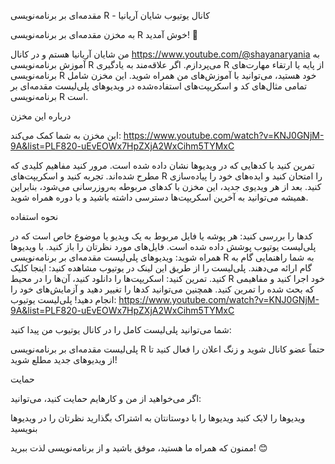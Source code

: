 مقدمه‌ای بر برنامه‌نویسی R - کانال یوتیوب شایان آریانیا

به مخزن مقدمه‌ای بر برنامه‌نویسی R خوش آمدید! 🎉

من شایان آریانیا هستم و در کانال https://www.youtube.com/@shayanaryania به آموزش برنامه‌نویسی R می‌پردازم.
اگر علاقه‌مند به یادگیری R از پایه یا ارتقاء مهارت‌های برنامه‌نویسی R خود هستید، می‌توانید با آموزش‌های من همراه شوید.
این مخزن شامل تمامی مثال‌های کد و اسکریپت‌های استفاده‌شده در ویدیوهای پلی‌لیست مقدمه‌ای بر برنامه‌نویسی R است.

درباره این مخزن

این مخزن به شما کمک می‌کند:
https://www.youtube.com/watch?v=KNJ0GNjM-9A&list=PLF820-uEvEOWx7HpZXjA2WxCihm5TYMxC

تمرین کنید با کدهایی که در ویدیوها نشان داده شده است.
مرور کنید مفاهیم کلیدی که مطرح شده‌اند.
تجربه کنید و اسکریپت‌های R را امتحان کنید و ایده‌های خود را پیاده‌سازی کنید.
بعد از هر ویدیوی جدید، این مخزن با کدهای مربوطه به‌روزرسانی می‌شود، بنابراین همیشه می‌توانید به آخرین اسکریپت‌ها دسترسی داشته باشید و با دوره همراه شوید.

نحوه استفاده

کدها را بررسی کنید: هر پوشه یا فایل مربوط به یک ویدیو یا موضوع خاص است که در پلی‌لیست یوتیوب پوشش داده شده است. فایل‌های مورد نظرتان را باز کنید.
با ویدیوها همراه شوید: ویدیوهای پلی‌لیست مقدمه‌ای بر برنامه‌نویسی R به شما راهنمایی گام به گام ارائه می‌دهند. پلی‌لیست را از طریق این لینک در یوتیوب مشاهده کنید: اینجا کلیک کنید.
تمرین کنید: اسکریپت‌ها را دانلود کنید، آن‌ها را در محیط R خود اجرا کنید و مفاهیمی که بحث شده را تمرین کنید. همچنین می‌توانید کدها را تغییر دهید و آزمایش‌های خود را انجام دهید!
پلی‌لیست یوتیوب: https://www.youtube.com/watch?v=KNJ0GNjM-9A&list=PLF820-uEvEOWx7HpZXjA2WxCihm5TYMxC

شما می‌توانید پلی‌لیست کامل را در کانال یوتیوب من پیدا کنید:

پلی‌لیست مقدمه‌ای بر برنامه‌نویسی R
حتماً عضو کانال شوید و زنگ اعلان را فعال کنید تا از ویدیوهای جدید مطلع شوید!

حمایت

اگر می‌خواهید از من و کارهایم حمایت کنید، می‌توانید:

ویدیوها را لایک کنید
ویدیوها را با دوستانتان به اشتراک بگذارید
نظرتان را در ویدیوها بنویسید

ممنون که همراه ما هستید، موفق باشید و از برنامه‌نویسی لذت ببرید! 😊
